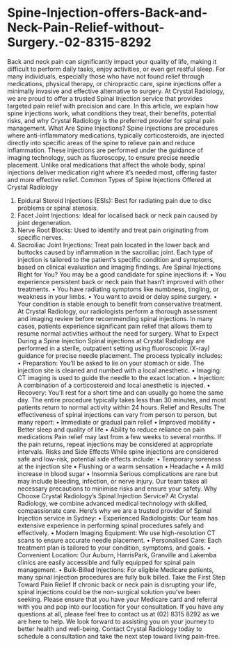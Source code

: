 # Spine-Injection-offers-Back-and-Neck-Pain-Relief-without-Surgery.-02-8315-8292
Back and neck pain can significantly impact your quality of life, making it difficult to perform daily tasks, enjoy activities, or even get restful sleep. For many individuals, especially those who have not found relief through medications, physical therapy, or chiropractic care, spine injections offer a minimally invasive and effective alternative to surgery. At Crystal Radiology, we are proud to offer a trusted Spinal Injection service that provides targeted pain relief with precision and care.
In this article, we explain how spine injections work, what conditions they treat, their benefits, potential risks, and why Crystal Radiology is the preferred provider for spinal pain management.
What Are Spine Injections?
Spine injections are procedures where anti-inflammatory medications, typically corticosteroids, are injected directly into specific areas of the spine to relieve pain and reduce inflammation. These injections are performed under the guidance of imaging technology, such as fluoroscopy, to ensure precise needle placement.
Unlike oral medications that affect the whole body, spinal injections deliver medication right where it’s needed most, offering faster and more effective relief.
Common Types of Spine Injections Offered at Crystal Radiology
1.	Epidural Steroid Injections (ESIs): Best for radiating pain due to disc problems or spinal stenosis.
2.	Facet Joint Injections: Ideal for localised back or neck pain caused by joint degeneration.
3.	Nerve Root Blocks: Used to identify and treat pain originating from specific nerves.
4.	Sacroiliac Joint Injections: Treat pain located in the lower back and buttocks caused by inflammation in the sacroiliac joint.
Each type of injection is tailored to the patient's specific condition and symptoms, based on clinical evaluation and imaging findings.
Are Spinal Injections Right for You?
You may be a good candidate for spine injections if:
•	You experience persistent back or neck pain that hasn’t improved with other treatments.
•	You have radiating symptoms like numbness, tingling, or weakness in your limbs.
•	You want to avoid or delay spine surgery.
•	Your condition is stable enough to benefit from conservative treatment.
At Crystal Radiology, our radiologists perform a thorough assessment and imaging review before recommending spinal injections. In many cases, patients experience significant pain relief that allows them to resume normal activities without the need for surgery.
What to Expect During a Spine Injection
Spinal injections at Crystal Radiology are performed in a sterile, outpatient setting using fluoroscopic (X-ray) guidance for precise needle placement. The process typically includes:
•	Preparation: You’ll be asked to lie on your stomach or side. The injection site is cleaned and numbed with a local anesthetic.
•	Imaging: CT imaging is used to guide the needle to the exact location.
•	Injection: A combination of a corticosteroid and local anesthetic is injected.
•	Recovery: You’ll rest for a short time and can usually go home the same day.
The entire procedure typically takes less than 30 minutes, and most patients return to normal activity within 24 hours.
Relief and Results
The effectiveness of spinal injections can vary from person to person, but many report:
•	Immediate or gradual pain relief
•	Improved mobility
•	Better sleep and quality of life
•	Ability to reduce reliance on pain medications
Pain relief may last from a few weeks to several months. If the pain returns, repeat injections may be considered at appropriate intervals.
Risks and Side Effects
While spine injections are considered safe and low-risk, potential side effects include:
•	Temporary soreness at the injection site
•	Flushing or a warm sensation
•	Headache
•	A mild increase in blood sugar
•	Insomnia
Serious complications are rare but may include bleeding, infection, or nerve injury. Our team takes all necessary precautions to minimise risks and ensure your safety.
Why Choose Crystal Radiology’s Spinal Injection Service?
At Crystal Radiology, we combine advanced medical technology with skilled, compassionate care. Here’s why we are a trusted provider of Spinal Injection service in Sydney:
•	Experienced Radiologists: Our team has extensive experience in performing spinal procedures safely and effectively.
•	Modern Imaging Equipment: We use high-resolution CT scans to ensure accurate needle placement.
•	Personalised Care: Each treatment plan is tailored to your condition, symptoms, and goals.
•	Convenient Location: Our Auburn, HarrisPark, Granville and Lakemba clinics are easily accessible and fully equipped for spinal pain management.
•	Bulk-Billed Injections: For eligible Medicare patients, many spinal injection procedures are fully bulk billed.
Take the First Step Toward Pain Relief
If chronic back or neck pain is disrupting your life, spinal injections could be the non-surgical solution you’ve been seeking. Please ensure that you have your Medicare card and referral with you and pop into our location for your consultation. If you have any questions at all, please feel free to contact us at (02) 8315 8292 as we are here to help. We look forward to assisting you on your journey to better health and well-being.
Contact Crystal Radiology today to schedule a consultation and take the next step toward living pain-free.
